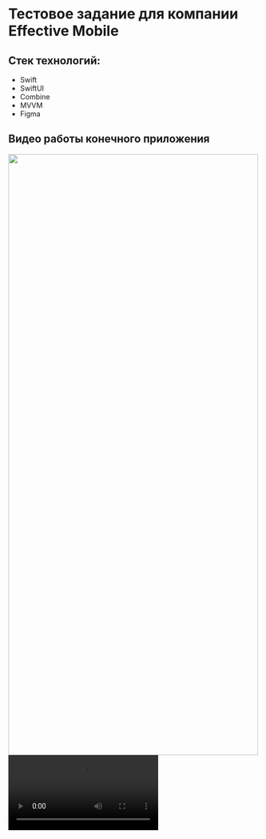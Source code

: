# Тестовое задание для компании Effective Mobile

## Стек технологий:
- Swift
- SwiftUI
- Combine 
- MVVM
- Figma

## Видео работы конечного приложения

<img src="Скрин.png" width="500" height="1200">
<video>
 <source src="Simulator Screen Recording - iPhone 14 Pro - 2022-12-09 at 12.44.19.mp4">
</video>
